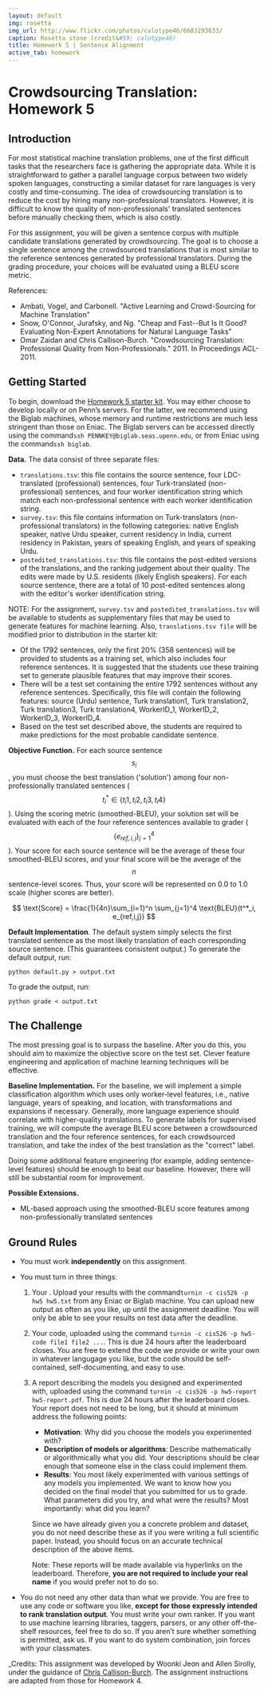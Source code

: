 ```yaml
---
layout: default
img: rosetta
img_url: http://www.flickr.com/photos/calotype46/6683293633/
caption: Rosetta stone (credit&#59; calotype46)
title: Homework 5 | Sentence Alignment
active_tab: homework
---
```

# Crowdsourcing Translation: Homework 5

## Introduction

For most statistical machine translation problems, one of the first difficult tasks that the researchers face is gathering the appropriate data. While it is straightforward to gather a parallel language corpus between two widely spoken languages, constructing a similar dataset for rare languages is very costly and time-consuming. The idea of crowdsourcing translation is to reduce the cost by hiring many non-professional translators. However, it is difficult to know the quality of non-professionals' translated sentences before manually checking them, which is also costly.

For this assignment, you will be given a sentence corpus with multiple candidate translations generated by crowdsourcing. The goal is to choose a single sentence among the crowdsourced translations that is most similar to the reference sentences generated by professional translators. During the grading procedure, your choices will be evaluated using a BLEU score metric.

References:
*   Ambati, Vogel, and Carbonell. "Active Learning and Crowd-Sourcing for Machine Translation"
*   Snow, O'Connor, Jurafsky, and Ng. "Cheap and Fast--But Is It Good? Evaluating Non-Expert Annotations for Natural Language Tasks"
*   Omar Zaidan and Chris Callison-Burch. "Crowdsourcing Translation: Professional Quality from Non-Professionals." 2011. In Proceedings ACL-2011.

## Getting Started

To begin, download the [Homework 5 starter kit](https://github.com/woonkij/Crowdsourced). You may either choose to develop locally or on Penn’s servers. For the latter, we recommend using the Biglab machines, whose memory and runtime restrictions are much less stringent than those on Eniac. The Biglab servers can be accessed directly using the command`ssh PENNKEY@biglab.seas.upenn.edu`, or from Eniac using the command`ssh biglab`.

**Data.**
The data consist of three separate files:
*   `translations.tsv`: this file contains the source sentence, four LDC-translated (professional) sentences, four Turk-translated (non-professional) sentences, and four worker identification string which match each non-professional sentence with each worker identification string.
*   `survey.tsv`: this file contains information on Turk-translators (non-professional translators) in the following categories: native English speaker, native Urdu speaker, current residency in India, current residency in Pakistan, years of speaking English, and years of speaking Urdu.
*   `postedited_translations.tsv`: this file contains the post-edited versions of the translations, and the ranking judgement about their quality. The edits were made by U.S. residents (likely English speakers). For each source sentence, there are a total of 10 post-edited sentences along with the editor's worker identification string.

NOTE: For the assignment, `survey.tsv` and `postedited_translations.tsv` will be available to students as supplementary files that may be used to generate features for machine learning. Also, `translations.tsv file` will be modified prior to distribution in the starter kit:
*   Of the 1792 sentences, only the first 20% (358 sentences) will be provided to students as a training set, which also includes four reference sentences. It is suggested that the students use these training set to generate plausible features that may improve their scores.
*   There will be a test set containing the entire 1792 sentences without any reference sentences. Specifically, this file will contain the following features: source (Urdu) sentence, Turk translation1, Turk translation2, Turk translation3, Turk translation4, WorkerID_1, WorkerID_2, WorkerID_3, WorkerID_4. 
*   Based on the test set described above, the students are required to make predictions for the most probable candidate sentence.

**Objective Function.**
For each source sentence $$ s_i $$, you must choose the best translation ('solution') among four non-professionally translated sentences ($$ t^*_i \in \{t_i1, t_i2, t_i3, t_i4 \} $$). Using the scoring metric (smoothed-BLEU), your solution set will be evaluated with each of the four reference sentences available to grader ($$ \{ e_{ref,i,j} \}_{j=1}^4 $$). Your score for each source sentence will be the average of these four smoothed-BLEU scores, and your final score will be the average of the $$ n $$ sentence-level scores. Thus, your score will be represented on 0.0 to 1.0 scale (higher scores are better).

<center> $$ \text{Score} = \frac{1}{4n}\sum_{i=1}^n \sum_{j=1}^4 \text{BLEU}(t^*_i, e_{ref,i,j}) $$ </center>

**Default Implementation**.
The default system simply selects the first translated sentence as the most likely translation of each corresponding source sentence. (This guarantees consistent output.) To generate the default output, run:

    python default.py > output.txt


To grade the output, run:

    python grade < output.txt



## The Challenge

The most pressing goal is to surpass the baseline. After you do this, you should aim to maximize the objective score on the test set. Clever feature engineering and application of machine learning techniques will be effective.

**Baseline Implementation.** For the baseline, we will implement a simple classification algorithm which uses only worker-level features, i.e., native language, years of speaking, and location, with transformations and expansions if necessary. Generally, more language experience should correlate with higher-quality translations. To generate labels for supervised training, we will compute the average BLEU score between a crowdsourced translation and the four reference sentences, for each crowdsourced translation, and take the index of the best translation as the "correct" label.

Doing some additional feature engineering (for example, adding sentence-level features) should be enough to beat our baseline. However, there will still be substantial room for improvement.

**Possible Extensions.**
*   ML-based approach using the smoothed-BLEU score features among non-professionally translated sentences

## Ground Rules

*   You must work **independently** on this assignment.
*   You must turn in three things:
    1.  Your . Upload your results with the command`turnin -c cis526 -p hw5 hw5.txt` from any Eniac or Biglab machine. You can upload new output as often as you like, up until the assignment deadline. You will only be able to see your results on test data after the deadline.
    2.  Your code, uploaded using the command `turnin -c cis526 -p hw5-code file1 file2 ...`. This is due 24 hours after the leaderboard closes. You are free to extend the code we provide or write your own in whatever langugage you like, but the code should be self-contained, self-documenting, and easy to use.
    3.  A report describing the models you designed and experimented with, uploaded using the command `turnin -c cis526 -p hw5-report hw5-report.pdf`. This is due 24 hours after the leaderboard closes. Your report does not need to be long, but it should at minimum address the following points:
        *   **Motivation**: Why did you choose the models you experimented with?
        *   **Description of models or algorithms**: Describe mathematically or algorithmically what you did. Your descriptions should be clear enough that someone else in the class could implement them.
        *   **Results**: You most likely experimented with various settings of any models you implemented. We want to know how you decided on the final model that you submitted for us to grade. What parameters did you try, and what were the results? Most importantly: what did you learn?

        Since we have already given you a concrete problem and dataset, you do not need describe these as if you were writing a full scientific paper. Instead, you should focus on an accurate technical description of the above items.

        Note: These reports will be made available via hyperlinks on the leaderboard. Therefore, **you are not required to include your real name** if you would prefer not to do so.

*   You do not need any other data than what we provide. You are free to use any code or software you like, **except for those expressly intended to rank translation output**. You must write your own ranker. If you want to use machine learning libraries, taggers, parsers, or any other off-the-shelf resources, feel free to do so. If you aren’t sure whether something is permitted, ask us. If you want to do system combination, join forces with your classmates.

_Credits: This assignment was developed by Woonki Jeon and Allen Sirolly, under the guidance of [Chris Callison-Burch](http://www.cis.upenn.edu/~ccb/). The assignment instructions are adapted from those for Homework 4.